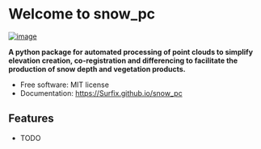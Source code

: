 # Welcome to snow_pc


[![image](https://img.shields.io/pypi/v/snow_pc.svg)](https://pypi.python.org/pypi/snow_pc)


**A python package for automated processing of point clouds to simplify elevation creation, co-registration and differencing to facilitate the production of snow depth and vegetation products.**


-   Free software: MIT license
-   Documentation: <https://Surfix.github.io/snow_pc>
    

## Features

-   TODO
